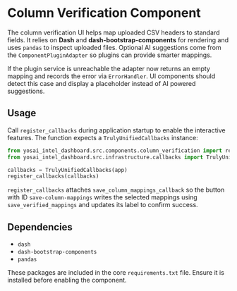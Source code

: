 # Column Verification Component

The column verification UI helps map uploaded CSV headers to standard fields.
It relies on **Dash** and **dash-bootstrap-components** for rendering and uses
`pandas` to inspect uploaded files. Optional AI suggestions come from the
`ComponentPluginAdapter` so plugins can provide smarter mappings.

If the plugin service is unreachable the adapter now returns an empty mapping
and records the error via ``ErrorHandler``. UI components should detect this
case and display a placeholder instead of AI powered suggestions.

## Usage

Call `register_callbacks` during application startup to enable the interactive
features. The function expects a `TrulyUnifiedCallbacks` instance:

```python
from yosai_intel_dashboard.src.components.column_verification import register_callbacks
from yosai_intel_dashboard.src.infrastructure.callbacks import TrulyUnifiedCallbacks

callbacks = TrulyUnifiedCallbacks(app)
register_callbacks(callbacks)
```

`register_callbacks` attaches `save_column_mappings_callback` so the button with
ID `save-column-mappings` writes the selected mappings using
`save_verified_mappings` and updates its label to confirm success.

## Dependencies

- `dash`
- `dash-bootstrap-components`
- `pandas`

These packages are included in the core `requirements.txt` file.
Ensure it is installed before enabling the component.

